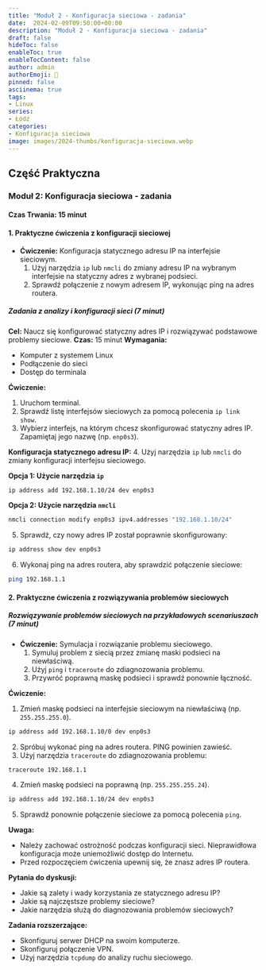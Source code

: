 ```yaml
---
title: "Moduł 2 - Konfiguracja sieciowa - zadania"
date:  2024-02-09T09:50:00+00:00
description: "Moduł 2 - Konfiguracja sieciowa - zadania"
draft: false
hideToc: false
enableToc: true
enableTocContent: false
author: admin
authorEmoji: 🐧
pinned: false
asciinema: true
tags:
- Linux
series:
- Łódź
categories:
- Konfiguracja sieciowa
image: images/2024-thumbs/konfiguracja-sieciowa.webp
---
```

## Część Praktyczna
### Moduł 2: Konfiguracja sieciowa - zadania
#### Czas Trwania: 15 minut

#### 1. **Praktyczne ćwiczenia z konfiguracji sieciowej**

- **Ćwiczenie:** Konfiguracja statycznego adresu IP na interfejsie sieciowym.
  1. Użyj narzędzia `ip` lub `nmcli` do zmiany adresu IP na wybranym interfejsie na statyczny adres z wybranej podsieci.
  2. Sprawdź połączenie z nowym adresem IP, wykonując ping na adres routera.

##### Zadania z analizy i konfiguracji sieci (7 minut)

**Cel:** Naucz się konfigurować statyczny adres IP i rozwiązywać podstawowe problemy sieciowe.
**Czas:** 15 minut
**Wymagania:**
* Komputer z systemem Linux
* Podłączenie do sieci
* Dostęp do terminala

**Ćwiczenie:**
1. Uruchom terminal.
2. Sprawdź listę interfejsów sieciowych za pomocą polecenia `ip link show`.
3. Wybierz interfejs, na którym chcesz skonfigurować statyczny adres IP. Zapamiętaj jego nazwę (np. `enp0s3`).

**Konfiguracja statycznego adresu IP:**
4. Użyj narzędzia `ip` lub `nmcli` do zmiany konfiguracji interfejsu sieciowego.

**Opcja 1: Użycie narzędzia `ip`**
```bash
ip address add 192.168.1.10/24 dev enp0s3
```

**Opcja 2: Użycie narzędzia `nmcli`**
```bash
nmcli connection modify enp0s3 ipv4.addresses "192.168.1.10/24"
```
5. Sprawdź, czy nowy adres IP został poprawnie skonfigurowany:
```bash
ip address show dev enp0s3
```
6. Wykonaj ping na adres routera, aby sprawdzić połączenie sieciowe:
```bash
ping 192.168.1.1
```  

#### 2. **Praktyczne ćwiczenia z rozwiązywania problemów sieciowych**

##### Rozwiązywanie problemów sieciowych na przykładowych scenariuszach (7 minut)

- **Ćwiczenie:** Symulacja i rozwiązanie problemu sieciowego.
  1. Symuluj problem z siecią przez zmianę maski podsieci na niewłaściwą.
  2. Użyj `ping` i `traceroute` do zdiagnozowania problemu.
  3. Przywróć poprawną maskę podsieci i sprawdź ponownie łączność.

**Ćwiczenie:**
1. Zmień maskę podsieci na interfejsie sieciowym na niewłaściwą (np. `255.255.255.0`).
```bash
ip address add 192.168.1.10/0 dev enp0s3
```
2. Spróbuj wykonać ping na adres routera. PING powinien zawieść.
3. Użyj narzędzia `traceroute` do zdiagnozowania problemu:
```bash
traceroute 192.168.1.1
```
4. Zmień maskę podsieci na poprawną (np. `255.255.255.24`).
```bash
ip address add 192.168.1.10/24 dev enp0s3
```
5. Sprawdź ponownie połączenie sieciowe za pomocą polecenia `ping`.


**Uwaga:**
* Należy zachować ostrożność podczas konfiguracji sieci. Nieprawidłowa konfiguracja może uniemożliwić dostęp do Internetu.
* Przed rozpoczęciem ćwiczenia upewnij się, że znasz adres IP routera.


**Pytania do dyskusji:**
* Jakie są zalety i wady korzystania ze statycznego adresu IP?
* Jakie są najczęstsze problemy sieciowe?
* Jakie narzędzia służą do diagnozowania problemów sieciowych?


**Zadania rozszerzające:**
* Skonfiguruj serwer DHCP na swoim komputerze.
* Skonfiguruj połączenie VPN.
* Użyj narzędzia `tcpdump` do analizy ruchu sieciowego.